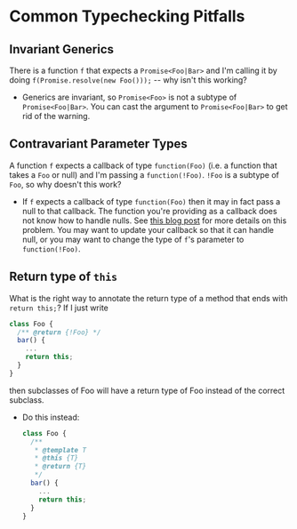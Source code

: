 # Common Typechecking Pitfalls

## Invariant Generics

There is a function `f` that expects a `Promise<Foo|Bar>` and I'm calling it
by doing `f(Promise.resolve(new Foo()));` -- why isn't this working?

  * Generics are invariant, so `Promise<Foo>` is not a subtype of
    `Promise<Foo|Bar>`. You can cast the argument to `Promise<Foo|Bar>`
    to get rid of the warning.


## Contravariant Parameter Types

A function `f` expects a callback of type `function(Foo)` (i.e. a function
that takes a `Foo` or null) and I'm passing a `function(!Foo)`. `!Foo` is a subtype
of `Foo`, so why doesn't this work?

   * If `f` expects a callback of type `function(Foo)` then it may in fact pass
     a null to that callback. The function you're providing as a callback does
     not know how to handle nulls. See [this blog post](http://closuretools.blogspot.com/2012/06/subtyping-functions-without-poking-your.html)
     for more details on this problem. You may want to update your callback so
     that it can handle null, or you may want to change the type of `f`'s
     parameter to `function(!Foo)`.


## Return type of `this`

What is the right way to annotate the return type of a method that ends with
`return this;`? If I just write

```javascript
class Foo {
  /** @return {!Foo} */
  bar() {
    ...
    return this;
  }
}
```
then subclasses of Foo will have a return type of Foo instead of the correct
subclass.

*  Do this instead:

     ```javascript
     class Foo {
       /**
        * @template T
        * @this {T}
        * @return {T}
        */
       bar() {
         ...
         return this;
       }
     }
     ```